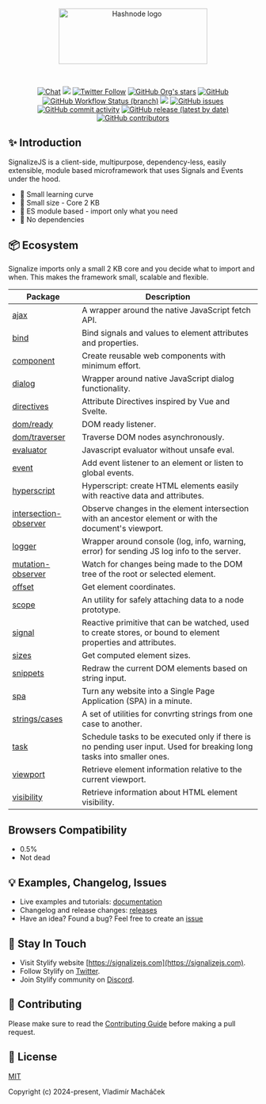 <br>

<p align="center">
	<a href="https://signalizejs.com" target="_blank" rel="noopener noreferrer">
		<picture>
			<source media="(prefers-color-scheme: dark)" srcset="https://signalizejs.com/images/logo/logo-dark.svg">
			<source media="(prefers-color-scheme: light)" srcset="https://signalizejs.com/images/logo/logo-light.svg">
			<img alt="Hashnode logo" src="https://signalizejs.com/images/logo/logo-light.svg" height="112" width="300">
		</picture>
	</a>
</p>

<br>

<p align="center">
<a href="https://discord.com/invite/V82TvAVRKY"><img src="https://img.shields.io/badge/chat-on%20discord-7289da.svg?sanitize=true" alt="Chat"></a>
<a href="https://github.com/signalizejs/packages/discussions"><img src="https://user-images.githubusercontent.com/14016808/132510133-76bb66a9-951f-4411-9236-140cac7b7472.png"></a>
<a href="https://twitter.com/signalizejs"><img alt="Twitter Follow" src="https://img.shields.io/twitter/follow/stylifycss?style=social"></a>
<a href="https://github.com/signalizejs/packages"><img alt="GitHub Org's stars" src="https://img.shields.io/github/stars/signalizejs/packages?style=social"></a>
<a href="https://github.com/signalizejs/packages/blob/master/LICENSE"><img alt="GitHub" src="https://img.shields.io/github/license/signalizejs/packages"></a>
<br>
<a href="(https://github.com/signalizejs/packages/actions/workflows/tests.yaml"><img alt="GitHub Workflow Status (branch)" src="https://github.com/signalizejs/packages/actions/workflows/tests.yaml/badge.svg"></a>
<a href="https://codecov.io/gh/signalizejs/packages"><img src="https://codecov.io/gh/signalizejs/packages/branch/master/graph/badge.svg?token=ZJLKX877DF"/></a>
<a href="https://github.com/signalizejs/packages/issues"><img alt="GitHub issues" src="https://img.shields.io/github/issues/signalizejs/packages"></a>
<a href="https://github.com/signalizejs/packages"><img alt="GitHub commit activity" src="https://img.shields.io/github/commit-activity/m/signalizejs/packages"></a>
<a href="https://github.com/signalizejs/packages/releases"><img alt="GitHub release (latest by date)" src="https://img.shields.io/github/v/release/signalizejs/packages"></a>
<a href="https://github.com/signalizejs/packages"><img alt="GitHub contributors" src="https://img.shields.io/github/contributors/signalizejs/packages"></a>
</p>

## ✨ Introduction

SignalizeJS is a client-side, multipurpose, dependency-less, easily extensible, module based microframework that uses Signals and Events under the hood.
- 💎 Small learning curve
- 💎 Small size - Core 2 KB
- 💎 ES module based - import only what you need
- 💎 No dependencies

## 📦 Ecosystem
Signalize imports only a small 2 KB core and you decide what to import and when.
This makes the framework small, scalable and flexible.

| Package                |  Description                                                                                                           |
| -----------------------| -----------------------------------------------------------------------------------------------------------------------|
| [ajax]                 | A wrapper around the native JavaScript fetch API.                                                                      |
| [bind]                 | Bind signals and values to element attributes and properties.                                                          |
| [component]            | Create reusable web components with minimum effort.                                                                    |
| [dialog]               | Wrapper around native JavaScript dialog functionality.                                                                 |
| [directives]           | Attribute Directives inspired by Vue and Svelte.                                                                       |
| [dom/ready]            | DOM ready listener.                                                                                                    |
| [dom/traverser]        | Traverse DOM nodes asynchronously.                                                                                     |
| [evaluator]            | Javascript evaluator without unsafe eval.                                                                              |
| [event]                | Add event listener to an element or listen to global events.                                                           |
| [hyperscript]          | Hyperscript: create HTML elements easily with reactive data and attributes.                                            |
| [intersection-observer]| Observe changes in the element intersection with an ancestor element or with the document's viewport.                  |
| [logger]               | Wrapper around console (log, info, warning, error) for sending JS log info to the server.                              |
| [mutation-observer]    | Watch for changes being made to the DOM tree of the root or selected element.                                          |
| [offset]               | Get element coordinates.                                                                                               |
| [scope]                | An utility for safely attaching data to a node prototype.                                                              |
| [signal]               | Reactive primitive that can be watched, used to create stores, or bound to element properties and attributes.          |
| [sizes]                | Get computed element sizes.                                                                                            |
| [snippets]             | Redraw the current DOM elements based on string input.                                                                 |
| [spa]                  | Turn any website into a Single Page Application (SPA) in a minute.                                                     |
| [strings/cases]        | A set of utilities for convrting strings from one case to another.                                                     |
| [task]                 | Schedule tasks to be executed only if there is no pending user input. Used for breaking long tasks into smaller ones.  |
| [viewport]             | Retrieve element information relative to the current viewport.                                                         |
| [visibility]           | Retrieve information about HTML element visibility.                                                                    |

[ajax]: https://signalizejs/docs/modules/ajax
[bind]: https://signalizejs/docs/modules/bind
[component]: https://signalizejs/docs/modules/component
[dialog]: https://signalizejs/docs/modules/dialog
[directives]: https://signalizejs/docs/modules/directives
[dom/ready]: https://signalizejs/docs/modules/dom-ready
[dom/traverser]: https://signalizejs/docs/modules/dom-traverser
[evaluator]: https://signalizejs/docs/modules/evaluator
[event]: https://signalizejs/docs/modules/event
[hyperscript]: https://signalizejs/docs/modules/hyperscript
[intersection-observer]: https://signalizejs/docs/modules/intersection-observer
[logger]: https://signalizejs/docs/modules/logger
[mutation-observer]: https://signalizejs/docs/modules/mutation-observer
[offset]: https://signalizejs/docs/modules/offset
[scope]: https://signalizejs/docs/modules/scope
[signal]: https://signalizejs/docs/modules/signal
[sizes]: https://signalizejs/docs/modules/sizes
[snippets]: https://signalizejs/docs/modules/snippets
[spa]: https://signalizejs/docs/modules/spa
[strings/cases]: https://signalizejs/docs/modules/strings-cases
[task]: https://signalizejs/docs/modules/task
[viewport]: https://signalizejs/docs/modules/viewport
[visibility]: https://signalizejs/docs/modules/visibility

## Browsers Compatibility
- 0.5%
- Not dead

## 💡 Examples, Changelog, Issues
- Live examples and tutorials: [documentation](https://signalizejs.com/docs/get-started)
- Changelog and release changes: [releases](https://github.com/signalizejs/packages/releases)
- Have an idea? Found a bug? Feel free to create an [issue](https://github.com/signalizejs/packages/issues)

## 🤟 Stay In Touch

- Visit Stylify website [https://signalizejs.com](https://signalizejs.com).
- Follow Stylify on [Twitter](https://twitter.com/signalizejs).
- Join Stylify community on [Discord](https://discord.com/invite/V82TvAVRKY).

## 👷 Contributing
Please make sure to read the [Contributing Guide](https://github.com/signalizejs/packages/blob/master/.github/CODE_OF_CONDUCT.md) before making a pull request.

## 📝 License

[MIT](https://opensource.org/licenses/MIT)

Copyright (c) 2024-present, Vladimír Macháček
